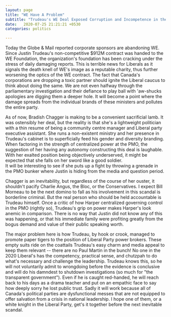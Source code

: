 ```yaml
---
layout: page
title: "WE Have A Problem"
subtitle: "Trudeau's WE Deal Exposed Corruption and Incompetence in the PMO"
date:   2020-07-25 21:21:21 +0530
categories: politics

---
```

Today the Globe & Mail reported corporate sponsors are abandoning WE.  Since Justin Trudeau's non-competitive $912M contract was handed to the WE Foundation,
the organization's foundation has been cracking under the stress of daily damaging reports. This is terrible news for Liberals as it signals the death knell
of WE's image as a reputable charity, thus further worsening the optics of the WE contract. The fact that Canada's corporations are dropping a toxic partner should 
ignite the Liberal caucus to think about doing the same. We are not even halfway through the parliamentary
investigation and their defiance to play ball with 'aw-shucks apologies are digging them a deeper hole. It will become a point where the damage spreads
from the individual brands of these ministers and pollutes the entire party.  

As of now, Bradish Chagger is making to be a convenient sacrificial lamb.  It was ostensibly her deal, but the reality is that she's a lightweight politician with a thin 
resume of being a community centre manager and Liberal party executive assistant. She runs a non-existent ministry and her presence in Trudeau's cabinet is to superficially
feed his gender and diversity branding. When factoring in the strength of centralized power at the PMO, the suggestion of her having any autonomy constructing this deal 
is laughable. With her exalted position being objectively underserved, it might be expected that she falls on her sword like a good soldier.  
It will be interesting to see if she puts up a fight by throwing a grenade in the PMO bunker where Justin is hiding from the media and question period. 

Chagger is an inevitability, but regardless of the course of her ouster, it shouldn't pacify Charlie Angus, the Bloc, or the Conservatives.
I expect Bill Morneau to be the next domino to fall as his involvement in this scandal is borderline criminal. But the real person who should be held accountable is Trudeau himself. Once a critic of how Harper centralized governing control in the PMO (rightly so), Trudeau's grip on power makes Harper's look anemic in comparison. There is no way that Justin did not know any of this was happening, or that his immediate family were profiting greatly from the bogus demand and value of their public speaking worth. 

The major problem here is how Trudeau, by hook or crook, managed to promote paper tigers to the position of Liberal Party power brokers. These empty suits ride on the coattails  Trudeau's easy charm and media appeal to keep them relevant -- there are no Paul Martin in the bunch! No one in the 2020 Liberal's has the competency, practical sense,
and chutzpah to do what's necessary and challenge the leadership.  Trudeau knows this, so he will not voluntarily admit to wrongdoing before the evidence is conclusive and will do his damndest to shutdown investigations (so much for "the transparent government"). Even if he is caught red-handed, he will reach back to his days as a drama teacher and put
on an empathic face to say how deeply sorry he lost public trust. Sadly it will work because all of Canada's political parties are dysfunctional messes that
are not equipped to offer salvation from a crisis in national leadership. I hope one of them, or a white knight in the Liberal Party, get's it together before the next inevitable scandal.
